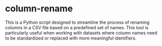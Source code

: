 # column-rename
This is a Python script designed to streamline the process of renaming columns in a CSV file based on a predefined set of names. This tool is particularly useful when working with datasets where column names need to be standardized or replaced with more meaningful identifiers.
